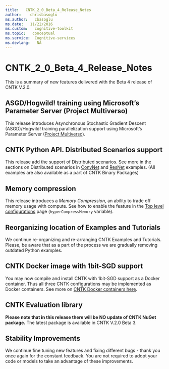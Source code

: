 ```yaml
---
title:   CNTK_2_0_Beta_4_Release_Notes
author:    chrisbasoglu
ms.author:   cbasoglu
ms.date:   11/22/2016
ms.custom:   cognitive-toolkit
ms.topic:   conceptual
ms.service:  Cognitive-services
ms.devlang:   NA
---
```


# CNTK_2_0_Beta_4_Release_Notes

This is a summary of new features delivered with the Beta 4 release of CNTK V.2.0.

## ASGD/Hogwild! training using Microsoft’s Parameter Server (Project Multiverso)

This release introduces Asynchronous Stochastic Gradient Descent (ASGD)/Hogwild! training parallelization support using Microsoft’s Parameter Server ([Project Multiverso](https://github.com/Microsoft/multiverso)).

## CNTK Python API. Distributed Scenarios support

This release add the support of Distributed scenarios. See more in the sections on Distributed scenarios in [ConvNet](https://github.com/Microsoft/CNTK/tree/release/latest/Examples/Image/Classification/ConvNet/Python/README.md) and [ResNet](https://github.com/Microsoft/CNTK/tree/release/latest/Examples/Image/Classification/ResNet/Python/README.md) examples. (All examples are also available as a part of CNTK Binary Packages)

## Memory compression

This release introduces a *Memory Compression*, an ability to trade off memory usage with compute. See how to enable the feature in the [Top level configurations](../BrainScript-Top-level-configurations.md#forcedeterministicalgorithms) page (```hyperCompressMemory``` variable).

## Reorganizing location of Examples and Tutorials

We continue re-organizing and re-arranging CNTK Examples and Tutorials. Please, be aware that as a part of the process we are gradually removing outdated Python examples.

## CNTK Docker image with 1bit-SGD support

You may now compile and install CNTK with 1bit-SGD support as a Docker container. Thus all three CNTK configurations may be implemented as Docker containers. See more on [CNTK Docker containers here](https://github.com/Microsoft/CNTK/tree/release/latest/Tools/docker/README.md). 

## CNTK Evaluation library

**Please note that in this release there will be NO update of CNTK NuGet package.** The latest package is available in CNTK V.2.0 Beta 3.


## Stability Improvements

We continue fine tuning new features and fixing different bugs - thank you once again for the constant feedback. You are not required to adopt your code or models to take an advantage of these improvements.
